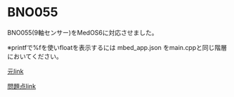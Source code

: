 # BNO055
BNO055(9軸センサー)をMedOS6に対応させました。

※printfで%fを使いfloatを表示するには mbed_app.json をmain.cppと同じ階層においてください。

[元link](https://os.mbed.com/users/StressedDave/code/BNO055/docs/tip/classBNO055.html)

[問題点link](http://l52secondary.blog.fc2.com/blog-entry-50.html)
